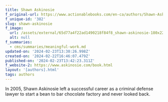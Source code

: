```yaml
---
title: Shawn Askinosie
f_original-url: https://www.actionablebooks.com/en-ca/authors/Shawn-Askinosie/
f_unique-id: '382'
slug: shawn-askinosie
f_image:
  url: /assets/external/65d77a4f22ad1490218f84f8_shawn-askinosie-180x220.jpeg
  alt: null
f_summaries:
  - cms/summaries/meaningful-work.md
updated-on: '2024-02-23T13:30:26.998Z'
created-on: '2024-02-22T16:46:07.479Z'
published-on: '2024-02-23T13:42:23.311Z'
f_website-2: https://www.askinosie.com/book.html
layout: '[authors].html'
tags: authors
---
```


In 2005, Shawn Askinosie left a successful career as a criminal defense lawyer to start a bean to bar chocolate factory and never looked back.
